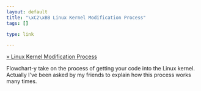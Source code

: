 ```yaml
--- 
layout: default
title: "\xC2\xBB Linux Kernel Modification Process"
tags: []

type: link

---
```

<a href="http://howsoftwareisbuilt.com/2007/05/23/linux-kernel-modification-process/">» Linux Kernel Modification Process</a>

Flowchart-y take on the process of getting your code into the Linux kernel. Actually I've been asked by my friends to explain how this process works many times.
